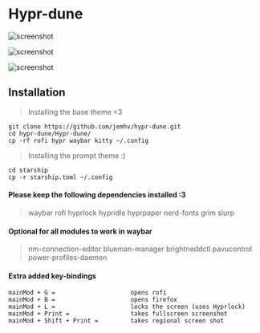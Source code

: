 # Hypr-dune

![screenshot](https://github.com/jemhv/hypr-dune/blob/main/assets/hypr-dune.png)

![screenshot](https://github.com/jemhv/hypr-dune/blob/main/assets/rofi.png)

![screenshot](https://github.com/jemhv/hypr-dune/blob/main/assets/lockscreen.png)

## Installation
> Installing the base theme <3

```
git clone https://github.com/jemhv/hypr-dune.git
cd hypr-dune/Hypr-dune/
cp -rf rofi hypr waybar kitty ~/.config

```
> Installing the prompt theme :)

```
cd starship
cp -r starship.toml ~/.config

```

#### Please keep the following dependencies installed :3

> waybar rofi hyprlock hypridle hyprpaper nerd-fonts grim slurp

#### Optional for all modules to work in waybar

>nm-connection-editor blueman-manager brightneddctl pavucontrol power-profiles-daemon

#### Extra added key-bindings
```
mainMod + G =                     opens rofi
mainMod + B =                     opens firefox
mainMod + L =                     locks the screen (uses Hyprlock)
mainMod + Print =                 takes fullscreen screenshot
mainMod + Shift + Print =         takes regional screen shot

```
